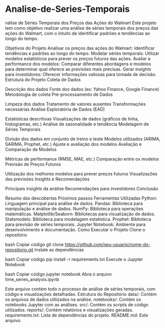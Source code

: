 # Analise-de-Series-Temporais
nálise de Séries Temporais dos Preços das Ações do Walmart
Este projeto tem como objetivo realizar uma análise de séries temporais dos preços das ações do Walmart, com o intuito de identificar padrões e tendências ao longo do tempo.

Objetivos do Projeto
Analisar os preços das ações do Walmart: Identificar tendências e padrões ao longo do tempo.
Modelar séries temporais: Utilizar modelos estatísticos para prever os preços futuros das ações.
Avaliar a performance dos modelos: Comparar diferentes abordagens e modelos para determinar qual oferece as previsões mais precisas.
Gerar insights para investidores: Oferecer informações valiosas para tomada de decisão.
Estrutura do Projeto
Coleta de Dados

Descrição dos dados
Fonte dos dados (ex: Yahoo Finance, Google Finance)
Metodologia de coleta
Pré-processamento de Dados

Limpeza dos dados
Tratamento de valores ausentes
Transformações necessárias
Análise Exploratória de Dados (EAD)

Estatísticas descritivas
Visualizações de dados (gráficos de linha, histogramas, etc.)
Análise de sazonalidade e tendência
Modelagem de Séries Temporais

Divisão dos dados em conjunto de treino e teste
Modelos utilizados (ARIMA, SARIMA, Prophet, etc.)
Ajuste e avaliação dos modelos
Avaliação e Comparação de Modelos

Métricas de performance (RMSE, MAE, etc.)
Comparação entre os modelos
Previsão de Preços Futuros

Utilização dos melhores modelos para prever preços futuros
Visualizações das previsões
Insights e Recomendações

Principais insights da análise
Recomendações para investidores
Conclusão

Resumo das descobertas
Próximos passos
Ferramentas Utilizadas
Python: Linguagem principal para análise de dados.
Pandas: Biblioteca para manipulação e análise de dados.
NumPy: Biblioteca para operações matemáticas.
Matplotlib/Seaborn: Bibliotecas para visualização de dados.
Statsmodels: Biblioteca para modelagem estatística.
Prophet: Biblioteca para previsão de séries temporais.
Jupyter Notebook: Ambiente para desenvolvimento e documentação.
Como Executar o Projeto
Clone o repositório

bash
Copiar código
git clone https://github.com/seu-usuario/nome-do-repositorio.git
Instale as dependências

bash
Copiar código
pip install -r requirements.txt
Execute o Jupyter Notebook

bash
Copiar código
jupyter notebook
Abra o arquivo time_series_analysis.ipynb

Este arquivo contém todo o processo de análise de séries temporais, com código e visualizações detalhadas.
Estrutura do Repositório
data/: Contém os arquivos de dados utilizados na análise.
notebooks/: Contém os notebooks Jupyter com as análises.
src/: Contém os scripts de código utilizados.
reports/: Contém relatórios e visualizações geradas.
requirements.txt: Lista de dependências do projeto.
README.md: Este arquivo.
